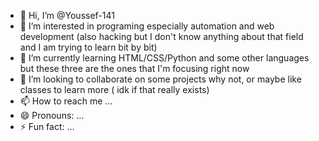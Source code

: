 - 👋 Hi, I’m @Youssef-141
- 👀 I’m interested in programing especially automation and web development (also hacking but I don't know anything about that field and I am trying to learn bit by bit)
- 🌱 I’m currently learning HTML/CSS/Python and some other languages but these three are the ones that I'm focusing right now
- 💞️ I’m looking to collaborate on some projects why not, or maybe like classes to learn more ( idk if that really exists)
- 📫 How to reach me ...
- 😄 Pronouns: ...
- ⚡ Fun fact: ...

<!---
Youssef-141/Youssef-141 is a ✨ special ✨ repository because its `README.md` (this file) appears on your GitHub profile.
You can click the Preview link to take a look at your changes.
--->

